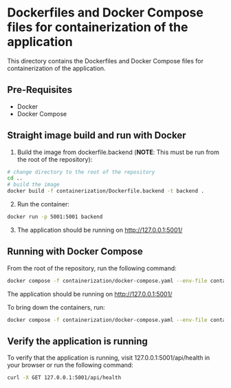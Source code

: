 # Dockerfiles and Docker Compose files for containerization of the application
This directory contains the Dockerfiles and Docker Compose files for containerization of the application.

## Pre-Requisites
- Docker
- Docker Compose

## Straight image build and run with Docker
1. Build the image from dockerfile.backend (**NOTE**: This must be run from the root of the repository):
```bash
# change directory to the root of the repository
cd ..
# build the image
docker build -f containerization/Dockerfile.backend -t backend .
```

2. Run the container:
```bash
docker run -p 5001:5001 backend
```

3. The application should be running on http://127.0.0.1:5001/


## Running with Docker Compose
From the root of the repository, run the following command:
```bash
docker compose -f containerization/docker-compose.yaml --env-file containerization/.env.local up
```

The application should be running on http://127.0.0.1:5001/

To bring down the containers, run:
```bash
docker compose -f containerization/docker-compose.yaml --env-file containerization/.env.local down
```

## Verify the application is running
To verify that the application is running, visit 127.0.0.1:5001/api/health in your browser or run the following command:
```bash
curl -X GET 127.0.0.1:5001/api/health
```

